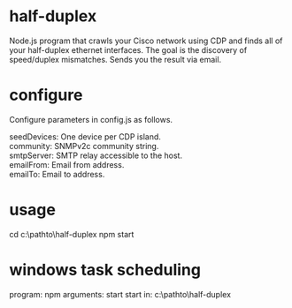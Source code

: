 # half-duplex

Node.js program that crawls your Cisco network using CDP and finds all of your half-duplex ethernet interfaces. The goal is the discovery of speed/duplex mismatches. Sends you the result via email.

# configure

Configure parameters in config.js as follows.

seedDevices: One device per CDP island.  
community: SNMPv2c community string.  
smtpServer: SMTP relay accessible to the host.  
emailFrom: Email from address.  
emailTo: Email to address.

# usage

cd c:\pathto\half-duplex
npm start

# windows task scheduling

program: npm
arguments: start
start in: c:\pathto\half-duplex
